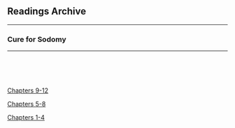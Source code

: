 <h2>Readings Archive</h2>
<div class="container">
	<hr />
	<h3>Cure for Sodomy</h3>
	<div class="container"><hr /></div>
</div>
<hr style="height:20px; visibility:hidden;" />
<p id="nextEvent"></p>
<hr style="height:20px; visibility:hidden;" />
<p><a href="cure_for_sodomy_chapters9-12_3-12-20.m4a">Chapters 9-12</a></p>
<p><a href="cure_for_sodomy_chapters5-8_3-5-20.m4a">Chapters 5-8</a></p>
<p><a href="cure_for_sodomy_chapters1-4_3-2-20.m4a">Chapters 1-4</a></p>
<script src="/stwl/assets/js/event.js"></script>
